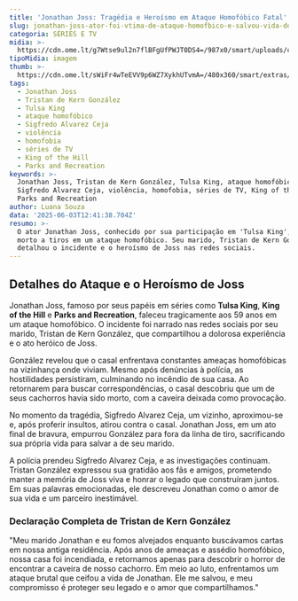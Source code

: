 ```yaml
---
title: 'Jonathan Joss: Tragédia e Heroísmo em Ataque Homofóbico Fatal'
slug: jonathan-joss-ator-foi-vtima-de-ataque-homofbico-e-salvou-vida-do-marido
categoria: SÉRIES E TV
midia: >-
  https://cdn.ome.lt/g7Wtse9ul2n7flBFgUfPWJT0DS4=/987x0/smart/uploads/conteudo/fotos/joss.jpg
tipoMidia: imagem
thumb: >-
  https://cdn.ome.lt/sWiFr4wTeEVV9p6WZ7XykhUTvmA=/480x360/smart/extras/conteudos/joss_kuJmPvo.jpg
tags:
  - Jonathan Joss
  - Tristan de Kern González
  - Tulsa King
  - ataque homofóbico
  - Sigfredo Alvarez Ceja
  - violência
  - homofobia
  - séries de TV
  - King of the Hill
  - Parks and Recreation
keywords: >-
  Jonathan Joss, Tristan de Kern González, Tulsa King, ataque homofóbico,
  Sigfredo Alvarez Ceja, violência, homofobia, séries de TV, King of the Hill,
  Parks and Recreation
author: Luana Souza
data: '2025-06-03T12:41:38.704Z'
resumo: >-
  O ator Jonathan Joss, conhecido por sua participação em 'Tulsa King', foi
  morto a tiros em um ataque homofóbico. Seu marido, Tristan de Kern González,
  detalhou o incidente e o heroísmo de Joss nas redes sociais.
---
```


## Detalhes do Ataque e o Heroísmo de Joss

Jonathan Joss, famoso por seus papéis em séries como **Tulsa King**, **King of the Hill** e **Parks and Recreation**, faleceu tragicamente aos 59 anos em um ataque homofóbico. O incidente foi narrado nas redes sociais por seu marido, Tristan de Kern González, que compartilhou a dolorosa experiência e o ato heróico de Joss.

González revelou que o casal enfrentava constantes ameaças homofóbicas na vizinhança onde viviam. Mesmo após denúncias à polícia, as hostilidades persistiram, culminando no incêndio de sua casa. Ao retornarem para buscar correspondências, o casal descobriu que um de seus cachorros havia sido morto, com a caveira deixada como provocação.

No momento da tragédia, Sigfredo Alvarez Ceja, um vizinho, aproximou-se e, após proferir insultos, atirou contra o casal. Jonathan Joss, em um ato final de bravura, empurrou González para fora da linha de tiro, sacrificando sua própria vida para salvar a de seu marido.

A polícia prendeu Sigfredo Alvarez Ceja, e as investigações continuam. Tristan González expressou sua gratidão aos fãs e amigos, prometendo manter a memória de Joss viva e honrar o legado que construíram juntos. Em suas palavras emocionadas, ele descreveu Jonathan como o amor de sua vida e um parceiro inestimável.

### Declaração Completa de Tristan de Kern González

"Meu marido Jonathan e eu fomos alvejados enquanto buscávamos cartas em nossa antiga residência. Após anos de ameaças e assédio homofóbico, nossa casa foi incendiada, e retornamos apenas para descobrir o horror de encontrar a caveira de nosso cachorro. Em meio ao luto, enfrentamos um ataque brutal que ceifou a vida de Jonathan. Ele me salvou, e meu compromisso é proteger seu legado e o amor que compartilhamos."

